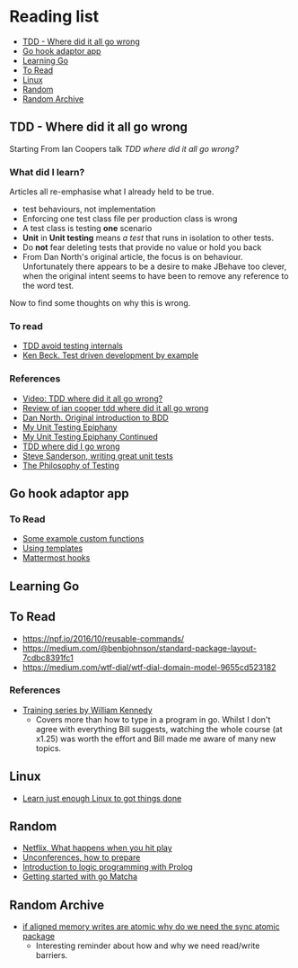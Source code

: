 # Reading list

<!-- TOC -->

- [TDD - Where did it all go wrong](#tdd---where-did-it-all-go-wrong)
- [Go hook adaptor app](#go-hook-adaptor-app)
- [Learning Go](#learning-go)
- [To Read](#to-read)
- [Linux](#linux)
- [Random](#random)
- [Random Archive](#random-archive)

<!-- /TOC -->

## TDD - Where did it all go wrong

Starting From Ian Coopers talk _TDD where did it all go wrong?_

### What did I learn?

Articles all re-emphasise what I already held to be true.

- test behaviours, not implementation
- Enforcing one test class file per production class is wrong
- A test class is testing **one** scenario
- **Unit** in **Unit testing** means _a test_ that runs in isolation to other tests.
- Do **not** fear deleting tests that provide no value or hold you back
- From Dan North's original article, the focus is on behaviour. Unfortunately there appears to be a desire to make JBehave too clever, when the original intent seems to have been to remove any reference to the word test.

Now to find some thoughts on why this is wrong.

### To read

- [TDD avoid testing internals](http://codebetter.com/iancooper/2011/10/06/avoid-testing-implementation-details-test-behaviours/)
- [Ken Beck. Test driven development by example](https://www.safaribooksonline.com/library/view/test-driven-development/0321146530/pr02.html)

### References

- [Video: TDD where did it all go wrong?](https://vimeo.com/68375232)
- [Review of ian cooper tdd where did it all go wrong](https://robdmoore.id.au/blog/2015/01/26/review-of-ian-cooper-tdd-where-did-it-all-go-wrong/)
- [Dan North. Original introduction to BDD](https://dannorth.net/introducing-bdd/)
- [My Unit Testing Epiphany](https://www.stevefenton.co.uk/2013/05/My-Unit-Testing-Epiphany/)
- [My Unit Testing Epiphany Continued](https://www.stevefenton.co.uk/2013/05/My-Unit-Testing-Epiphany-Continued/)
- [TDD where did I go wrong](https://frankcode.net/2014/07/01/tdd-where-did-i-go-wrong/)
- [Steve Sanderson, writing great unit tests](http://blog.stevensanderson.com/2009/08/24/writing-great-unit-tests-best-and-worst-practises/)
- [The Philosophy of Testing](https://www.codesimplicity.com/post/the-philosophy-of-testing/)

## Go hook adaptor app

### To Read

- [Some example custom functions](https://github.com/Masterminds/sprig)
- [Using templates](https://www.calhoun.io/using-functions-inside-go-templates/)
- [Mattermost hooks](https://docs.mattermost.com/developer/webhooks-incoming.html)

## Learning Go

## To Read

- https://npf.io/2016/10/reusable-commands/
- https://medium.com/@benbjohnson/standard-package-layout-7cdbc8391fc1
- https://medium.com/wtf-dial/wtf-dial-domain-model-9655cd523182

### References

- [Training series by William Kennedy](https://www.safaribooksonline.com/library/view/ultimate-go-programming/9780134757476/)
  - Covers more than how to type in a program in go. Whilst I don't agree with everything Bill suggests, watching the whole course (at x1.25) was worth the effort and Bill made me aware of many new topics.

## Linux

- [Learn just enough Linux to got things done](https://alexpetralia.com/posts/2017/6/26/learning-linux-bash-to-get-things-done)

## Random

- [Netflix, What happens when you hit play](http://highscalability.com/blog/2017/12/11/netflix-what-happens-when-you-press-play.html)
- [Unconferences, how to prepare](http://unconference.net/unconferencing-how-to-prepare-to-attend-an-unconference/)
- [Introduction to logic programming with Prolog](https://www.matchilling.com/introduction-to-logic-programming-with-prolog/)
- [Getting started with go Matcha](https://gomatcha.io/guide/getting-started/)

## Random Archive

- [if aligned memory writes are atomic why do we need the sync atomic package](https://dave.cheney.net/2018/01/06/if-aligned-memory-writes-are-atomic-why-do-we-need-the-sync-atomic-package)
  - Interesting reminder about how and why we need read/write barriers.